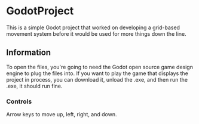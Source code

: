 # GodotProject
This is a simple Godot project that worked on developing a grid-based movement system before it would be used for more things down the line.
## Information
To open the files, you're going to need the Godot open source game design engine to plug the files into.
If you want to play the game that displays the project in process, you can download it, unload the .exe, and then run the .exe, it should run fine.
### Controls
Arrow keys to move up, left, right, and down.

